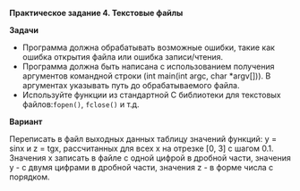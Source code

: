 **Практическое задание 4. Текстовые файлы**

**Задачи**
- Программа должна обрабатывать возможные ошибки, такие как ошибка открытия файла или ошибка записи/чтения.
- Программа должна быть написана с использованием получения аргументов командной строки (int main(int argc, char *argv[])). В аргументах указывать путь до обрабатываемого файла.
- Используйте функции из стандартной C библиотеки для текстовых файлов:`fopen()`, `fclose()` и т.д.

**Вариант**

Переписать в файл выходных данных таблицу значений функций: у = sinx и z = tgx, рассчитанных для всех х на отрезке [0, 3] с шагом 0.1. Значения х записать в файле с одной цифрой в дробной части, значения у - с двумя цифрами в дробной части, значения z - в форме числа с порядком.
